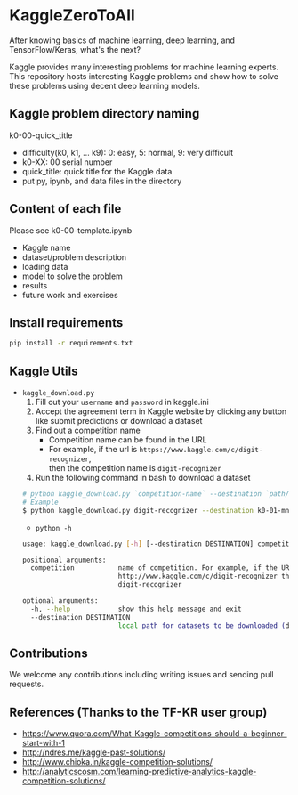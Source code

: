 # KaggleZeroToAll

After knowing basics of machine learning, deep learning, and TensorFlow/Keras, what's the next?

Kaggle provides many interesting problems for machine learning experts. 
This repository hosts interesting Kaggle problems and show how to solve these problems using decent deep learning models.

## Kaggle problem directory naming 
k0-00-quick_title

* difficulty(k0, k1, ... k9): 0: easy, 5: normal, 9: very difficult
* k0-XX: 00 serial number
* quick_title: quick title for the Kaggle data
* put py, ipynb, and data files in the directory

## Content of each file
Please see k0-00-template.ipynb

* Kaggle name
* dataset/problem description
* loading data
* model to solve the problem
* results
* future work and exercises

## Install requirements
```bash
pip install -r requirements.txt
```

## Kaggle Utils
* `kaggle_download.py`
    1. Fill out your `username` and `password` in kaggle.ini
    2. Accept the agreement term in Kaggle website by clicking any button like submit predictions or download a dataset
    3. Find out a competition name
        * Competition name can be found in the URL
        * For example, if the url is `https://www.kaggle.com/c/digit-recognizer`,  
          then the competition name is `digit-recognizer`
    3. Run the following command in bash to download a dataset
    ```bash
    # python kaggle_download.py `competition-name` --destination `path/to/save/dataset`
    # Example
    $ python kaggle_download.py digit-recognizer --destination k0-01-mnist/input
    ```
    * `python -h`
    ```bash
    usage: kaggle_download.py [-h] [--destination DESTINATION] competition

    positional arguments:
      competition           name of competition. For example, if the URL is
                            http://www.kaggle.com/c/digit-recognizer then enter
                            digit-recognizer

    optional arguments:
      -h, --help            show this help message and exit
      --destination DESTINATION
                            local path for datasets to be downloaded (default: ./)
    ```

 ## Contributions
 We welcome any contributions including writing issues and sending pull requests.
 
 ## References (Thanks to the TF-KR user group)
 * https://www.quora.com/What-Kaggle-competitions-should-a-beginner-start-with-1
 * http://ndres.me/kaggle-past-solutions/
 * http://www.chioka.in/kaggle-competition-solutions/
 * http://analyticscosm.com/learning-predictive-analytics-kaggle-competition-solutions/
